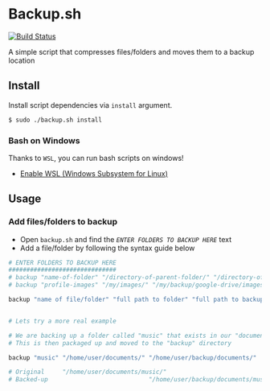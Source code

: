# Backup.sh

[![Build Status](https://travis-ci.org/hmerritt/backup-script.svg?branch=master)](https://travis-ci.org/hmerritt/backup-script)

A simple script that compresses files/folders and moves them to a backup location




## Install
Install script dependencies via `install` argument.

```bash
$ sudo ./backup.sh install
```

### Bash on Windows
Thanks to `WSL`, you can run bash scripts on windows!

- [Enable WSL (Windows Subsystem for Linux)](https://docs.microsoft.com/en-us/windows/wsl/install-win10)




## Usage

### Add files/folders to backup

- Open `backup.sh` and find the *`ENTER FOLDERS TO BACKUP HERE`* text
- Add a file/folder by following the syntax guide below

```bash
# ENTER FOLDERS TO BACKUP HERE
##############################
# backup "name-of-folder" "/directory-of-parent-folder/" "/directory-of-parent-backup-folder/"
# backup "profile-images" "/my/images/" "/my/backup/google-drive/images/"

backup "name of file/folder" "full path to folder" "full path to backup location"


# Lets try a more real example

# We are backing up a folder called "music" that exists in our "documents" folder
# This is then packaged up and moved to the "backup" directory

backup "music" "/home/user/documents/" "/home/user/backup/documents/"

# Original     "/home/user/documents/music/"
# Backed-up                            "/home/user/backup/documents/music.tar.gz"
```
